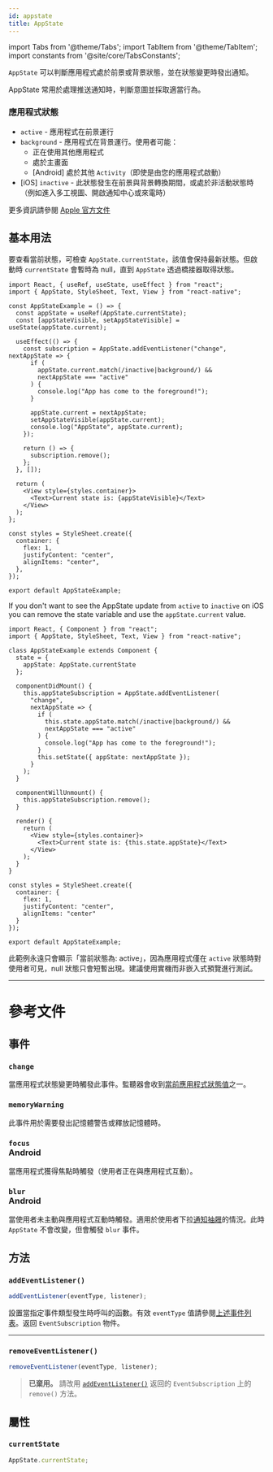 ```yaml
---
id: appstate
title: AppState
---
```


import Tabs from '@theme/Tabs'; import TabItem from '@theme/TabItem'; import constants from '@site/core/TabsConstants';

`AppState` 可以判斷應用程式處於前景或背景狀態，並在狀態變更時發出通知。

AppState 常用於處理推送通知時，判斷意圖並採取適當行為。

### 應用程式狀態

- `active` - 應用程式在前景運行
- `background` - 應用程式在背景運行。使用者可能：
  - 正在使用其他應用程式
  - 處於主畫面
  - [Android] 處於其他 `Activity`（即使是由您的應用程式啟動）
- [iOS] `inactive` - 此狀態發生在前景與背景轉換期間，或處於非活動狀態時（例如進入多工視圖、開啟通知中心或來電時）

更多資訊請參閱 [Apple 官方文件](https://developer.apple.com/documentation/uikit/app_and_scenes/managing_your_app_s_life_cycle)

## 基本用法

要查看當前狀態，可檢查 `AppState.currentState`，該值會保持最新狀態。但啟動時 `currentState` 會暫時為 null，直到 `AppState` 透過橋接器取得狀態。

<Tabs groupId="syntax" queryString defaultValue={constants.defaultSyntax} values={constants.syntax}>
<TabItem value="functional">

```SnackPlayer name=AppState%20Function%20Component%20Example
import React, { useRef, useState, useEffect } from "react";
import { AppState, StyleSheet, Text, View } from "react-native";

const AppStateExample = () => {
  const appState = useRef(AppState.currentState);
  const [appStateVisible, setAppStateVisible] = useState(appState.current);

  useEffect(() => {
    const subscription = AppState.addEventListener("change", nextAppState => {
      if (
        appState.current.match(/inactive|background/) &&
        nextAppState === "active"
      ) {
        console.log("App has come to the foreground!");
      }

      appState.current = nextAppState;
      setAppStateVisible(appState.current);
      console.log("AppState", appState.current);
    });

    return () => {
      subscription.remove();
    };
  }, []);

  return (
    <View style={styles.container}>
      <Text>Current state is: {appStateVisible}</Text>
    </View>
  );
};

const styles = StyleSheet.create({
  container: {
    flex: 1,
    justifyContent: "center",
    alignItems: "center",
  },
});

export default AppStateExample;
```

If you don't want to see the AppState update from `active` to `inactive` on iOS you can remove the state variable and use the `appState.current` value.

</TabItem>
<TabItem value="classical">

```SnackPlayer name=AppState%20Class%20Component%20Example
import React, { Component } from "react";
import { AppState, StyleSheet, Text, View } from "react-native";

class AppStateExample extends Component {
  state = {
    appState: AppState.currentState
  };

  componentDidMount() {
    this.appStateSubscription = AppState.addEventListener(
      "change",
      nextAppState => {
        if (
          this.state.appState.match(/inactive|background/) &&
          nextAppState === "active"
        ) {
          console.log("App has come to the foreground!");
        }
        this.setState({ appState: nextAppState });
      }
    );
  }

  componentWillUnmount() {
    this.appStateSubscription.remove();
  }

  render() {
    return (
      <View style={styles.container}>
        <Text>Current state is: {this.state.appState}</Text>
      </View>
    );
  }
}

const styles = StyleSheet.create({
  container: {
    flex: 1,
    justifyContent: "center",
    alignItems: "center"
  }
});

export default AppStateExample;
```

</TabItem>
</Tabs>

此範例永遠只會顯示「當前狀態為: active」，因為應用程式僅在 `active` 狀態時對使用者可見，null 狀態只會短暫出現。建議使用實機而非嵌入式預覽進行測試。

---

# 參考文件

## 事件

### `change`

當應用程式狀態變更時觸發此事件。監聽器會收到[當前應用程式狀態值](appstate#app-states)之一。

### `memoryWarning`

此事件用於需要發出記憶體警告或釋放記憶體時。

### `focus` <div class="label android">Android</div>

當應用程式獲得焦點時觸發（使用者正在與應用程式互動）。

### `blur` <div class="label android">Android</div>

當使用者未主動與應用程式互動時觸發。適用於使用者下拉[通知抽屜](https://developer.android.com/guide/topics/ui/notifiers/notifications#bar-and-drawer)的情況。此時 `AppState` 不會改變，但會觸發 `blur` 事件。

## 方法

### `addEventListener()`

```jsx
addEventListener(eventType, listener);
```

設置當指定事件類型發生時呼叫的函數。有效 `eventType` 值請參閱[上述事件列表](#events)。返回 `EventSubscription` 物件。

---

### `removeEventListener()`

```jsx
removeEventListener(eventType, listener);
```

> **已棄用。** 請改用 [`addEventListener()`](#addeventlistener) 返回的 `EventSubscription` 上的 `remove()` 方法。

## 屬性

### `currentState`

```jsx
AppState.currentState;
```